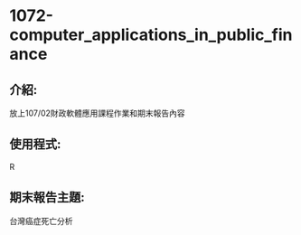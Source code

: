 # 1072-computer_applications_in_public_finance
## 介紹:
放上107/02財政軟體應用課程作業和期末報告內容
## 使用程式:
R
## 期末報告主題:
台灣癌症死亡分析
